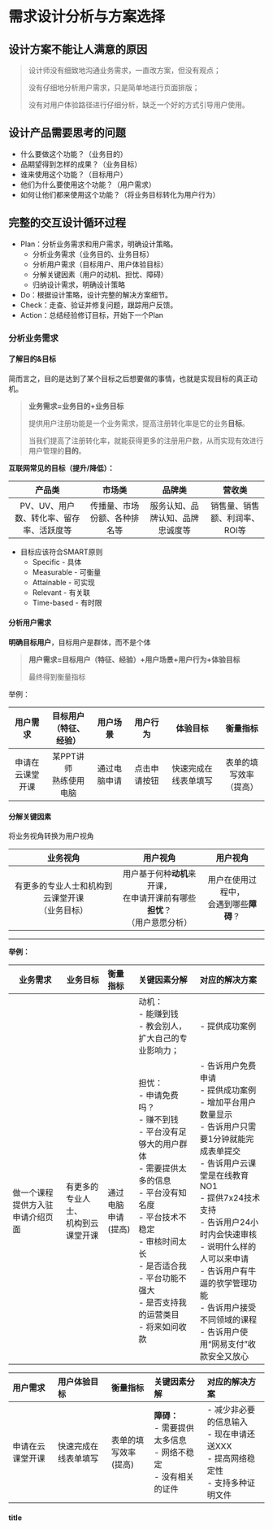 

# 需求设计分析与方案选择

## 设计方案不能让人满意的原因
> 设计师没有细致地沟通业务需求，一直改方案，但没有观点；
> 
> 没有仔细地分析用户需求，只是简单地进行页面排版；
> 
> 没有对用户体验路径进行仔细分析，缺乏一个好的方式引导用户使用。

## 设计产品需要思考的问题
- 什么要做这个功能？（业务目的）
- 品期望得到怎样的成果？（业务目标）
- 谁来使用这个功能？（目标用户）
- 他们为什么要使用这个功能？（用户需求）
- 如何让他们都来使用这个功能？（将业务目标转化为用户行为）

## 完整的交互设计循环过程
- Plan：分析业务需求和用户需求，明确设计策略。
  - 分析业务需求（业务目的、业务目标）
  - 分析用户需求（目标用户、用户体验目标）
  - 分解关键因素（用户的动机、担忧、障碍）
  - 归纳设计需求，明确设计策略
- Do：根据设计策略，设计完整的解决方案细节。
- Check：走查、验证并修复问题，跟踪用户反馈。
- Action：总结经验修订目标，开始下一个Plan

### 分析业务需求
#### 了解目的&目标
简而言之，目的是达到了某个目标之后想要做的事情，也就是实现目标的真正动机。

> **业务需求=业务目的+业务目标**
> 
> 提供用户注册功能是一个业务需求，提高注册转化率是它的业务**目标**。
> 
> 当我们提高了注册转化率，就能获得更多的注册用户数，从而实现有效进行用户管理的**目的**。

**互联网常见的目标（提升/降低）：**

|                  产品类                  |            市场类            |              品牌类              |            营收类             |
| :--------------------------------------: | :--------------------------: | :------------------------------: | :---------------------------: |
| PV、UV、用户数、转化率、留存率、活跃度等 | 传播量、市场份额、各种排名等 | 服务认知、品牌认知、品牌忠诚度等 | 销售量、销售额、利润率、ROI等 |

- 目标应该符合SMART原则
  - Specific - 具体
  - Measurable - 可衡量
  - Attainable - 可实现
  - Relevant - 有关联
  - Time-based - 有时限

#### 分析用户需求

**明确目标用户**，目标用户是群体，而不是个体

> **用户需求=目标用户（特征、经验）+用户场景+用户行为+体验目标**
>
> 最终得到衡量指标

举例：

|       用户需求        | 目标用户<br/>（特征、经验） |   用户场景   |   用户行为   |       体验目标       |          衡量指标           |
| :-------------------: | :-------------------------: | :----------: | :----------: | :------------------: | :-------------------------: |
| 申请在云课堂<br/>开课 | 某PPT讲师<br/>熟练使用电脑  | 通过电脑申请 | 点击申请按钮 | 快速完成在线表单填写 | 表单的填写效率<br/>（提高） |

#### 分解关键因素
将业务视角转换为用户视角

|                      业务视角                       |                           用户视角                           |                用户视角                 |
| :-------------------------------------------------: | :----------------------------------------------------------: | :-------------------------------------: |
| 有更多的专业人士和机构到云课堂开课<br/>（业务目标） | 用户基于何种**动机**来开课，<br/>在申请开课前有哪些**担忧**？<br/>（用户意愿分析） | 用户在使用过程中，<br/>会遇到哪些**障碍**？ |

------

**举例：**

| 业务需求                         | 业务目标                                | 衡量指标                | 关键因素分解                                                 | 对应的解决方案                                               |
| -------------------------------- | --------------------------------------- | :---------------------- | :----------------------------------------------------------- | :----------------------------------------------------------- |
|                                  |                                         |                         | 动机：<br/>- 能赚到钱<br/>- 教会别人，扩大自己的专业影响力； | - 提供成功案例                                               |
| 做一个课程提供方入驻申请介绍页面 | 有更多的专业人士、<br/>机构到云课堂开课 | 通过电脑申请<br/>(提高) | 担忧：<br/>- 申请免费吗？<br/>- 赚不到钱<br/>- 平台没有足够大的用户群体<br/>- 需要提供太多的信息<br/>- 平台没有知名度<br/>- 平台技术不稳定<br/>- 审核时间太长<br/>- 是否适合我<br/>- 平台功能不强大<br/>- 是否支持我的运营类目<br/>- 将来如问收款 | - 告诉用户免费申请<br/>- 提供成功案例<br/>- 增加平台用户数量显示<br/>- 告诉用户只需要1分钟就能完成表单提交<br/>- 告诉用户云课堂是在线教育NO1<br/>- 提供7x24技术支持<br/>- 告诉用户24小时内会快速审核<br/>- 说明什么样的人可以来申请<br/>- 告诉用户有牛逼的欤学管理功能<br/>- 告诉用户接受不同领域的课程<br/>- 告诉用户使用“网易支付”收款安全又放心 |

| 用户需求         | 用户体验目标         | 衡量指标                  | 关键因素分解                                                 | 对应的解决方案                                               |
| :--------------- | :------------------- | :------------------------ | :----------------------------------------------------------- | :----------------------------------------------------------- |
| 申请在云课堂开课 | 快速完成在线表单填写 | 表单的填写效率<br/>(提高) | **障碍：**<br/>- 需要提供太多信息<br/>- 网络不稳定<br/>- 没有相关的证件 | - 减少非必要的信息输入<br/>- 现在申请还送XXX<br/>- 提高网络稳定性<br/>- 支持多种证明文件 |

#### title